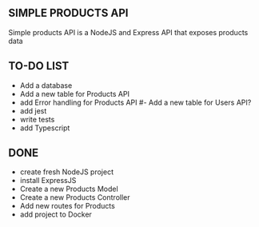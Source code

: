 ## SIMPLE PRODUCTS API
Simple products API is a NodeJS and Express API that exposes products data

## TO-DO LIST

- Add a database
- Add a new table for Products API
- add Error handling for Products API
#- Add a new table for Users API?
- add jest
- write tests
- add Typescript

## DONE
- create fresh NodeJS project
- install ExpressJS
- Create a new Products Model
- Create a new Products Controller
- Add new routes for Products
- add project to Docker
